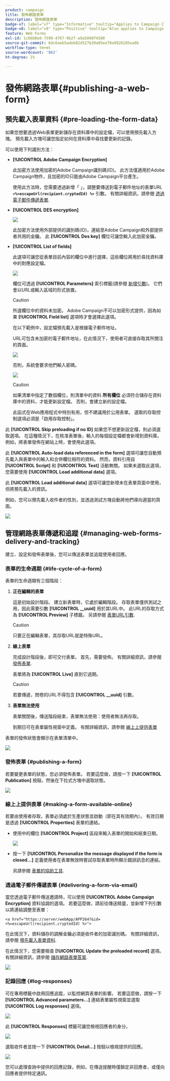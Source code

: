 ```yaml
---
product: campaign
title: 發佈網路表單
description: 發佈網路表單
badge-v7: label="v7" type="Informative" tooltip="Applies to Campaign Classic v7"
badge-v8: label="v8" type="Positive" tooltip="Also applies to Campaign v8"
feature: Web Forms
exl-id: 1c66b8e8-7590-4767-9b2f-a9a509df4508
source-git-commit: 6dc6aeb5adeb82d527b39a05ee70a9926205ea0b
workflow-type: tm+mt
source-wordcount: '963'
ht-degree: 1%

---
```


# 發佈網路表單{#publishing-a-web-form}



## 預先載入表單資料 {#pre-loading-the-form-data}

如果您想要透過Web表單更新儲存在資料庫中的設定檔，可以使用預先載入方塊。 預先載入方塊可讓您指定如何在資料庫中尋找要更新的記錄。

可以使用下列識別方法：

* **[!UICONTROL Adobe Campaign Encryption]**

   此加密方法使用加密的Adobe Campaign識別碼(ID)。 此方法僅適用於Adobe Campaign物件，且加密的ID只能由Adobe Campaign平台產生。

   使用此方法時，您需要透過新增「 」，調整要傳送到電子郵件地址的表單URL **`<%=escapeUrl(recipient.cryptedId) %>`** 引數。 有關詳細資訊，請參閱 [透過電子郵件傳遞表單](#delivering-a-form-via-email).

* **[!UICONTROL DES encryption]**

   ![](assets/s_ncs_admin_survey_preload_methods_001.png)

   此加密方法使用外部提供的識別碼(ID)，連結至Adobe Campaign和外部提供者共用的金鑰。 此 **[!UICONTROL Des key]** 欄位可讓您輸入此加密金鑰。

* **[!UICONTROL List of fields]**

   此選項可讓您從表單目前內容的欄位中進行選擇，這些欄位將用於尋找資料庫中的對應設定檔。

   ![](assets/s_ncs_admin_survey_preload_methods_002.png)

   欄位可透過 **[!UICONTROL Parameters]** 索引標籤(請參閱 [新增引數](defining-web-forms-properties.md#adding-parameters))。 它們會以URL或輸入區域的形式放置。

   >[!CAUTION]
   >
   >所選欄位中的資料未加密。 Adobe Campaign不可以加密形式提供，因為如果 **[!UICONTROL Field list]** 選項時才會選擇此選項。

   在以下範例中，設定檔預先載入是根據電子郵件地址。

   URL可包含未加密的電子郵件地址，在此情況下，使用者可直接存取其所關注的頁面。

   ![](assets/s_ncs_admin_survey_preload_methods_003.png)

   否則，系統會要求他們輸入密碼。

   ![](assets/s_ncs_admin_survey_preload_methods_004.png)

   >[!CAUTION]
   >
   >如果清單中指定了數個欄位，則清單中的資料 **所有欄位** 必須符合儲存在資料庫中的資料，才能更新設定檔。 否則，會建立新的設定檔。
   > 
   >此函式在Web應用程式中特別有用，但不建議用於公用表單。 選取的存取控制選項必須是「啟用存取控制」。

此 **[!UICONTROL Skip preloading if no ID]** 如果您不想更新設定檔，則必須選取選項。 在這種情況下，在核准表單後，輸入的每個設定檔都會新增到資料庫。 例如，將表單發佈在網站上時，會使用此選項。

此 **[!UICONTROL Auto-load data referenced in the form]** 選項可讓您自動預先載入與表單中的輸入和合併欄位相符的資料。 然而，資料引用自 **[!UICONTROL Script]** 和 **[!UICONTROL Test]** 活動無關。 如果未選取此選項，您需要使用 **[!UICONTROL Load additional data]** 選項。

此 **[!UICONTROL Load additional data]** 選項可讓您新增未在表單頁面中使用，但將預先載入的資訊。

例如，您可以預先載入收件者的性別，並透過測試方塊自動將他們導向適當的頁面。

![](assets/s_ncs_admin_survey_preload_ex.png)

## 管理網路表單傳遞和追蹤 {#managing-web-forms-delivery-and-tracking}

建立、設定和發佈表單後，您可以傳送表單並追蹤使用者回應。

### 表單的生命週期 {#life-cycle-of-a-form}

表單的生命週期有三個階段：

1. **正在編輯的表單**

   這是初始設計階段。 建立新表單時，它處於編輯階段。 存取表單僅供測試之用，因此需要引數 **[!UICONTROL __uuid]** 用於其URL中。 此URL的存取方式為 **[!UICONTROL Preview]** 子標籤。 另請參閱 [表單URL引數](defining-web-forms-properties.md#form-url-parameters).

   >[!CAUTION]
   >
   >只要正在編輯表單，其存取URL就是特殊URL。

1. **線上表單**

   完成設計階段後，即可交付表單。 首先，需要發佈。 有關詳細資訊，請參閱 [發佈表單](#publishing-a-form).

   表單將為 **[!UICONTROL Live]** 直到它過期。

   >[!CAUTION]
   >
   >若要傳遞，問卷的URL不得包含 **[!UICONTROL __uuid]** 引數。

1. **表單無法使用**

   表單關閉後，傳送階段結束，表單無法使用：使用者無法再存取。

   到期日可在表單屬性視窗中定義。 有關詳細資訊，請參閱 [線上上提供表單](#making-a-form-available-online)

表單的發佈狀態會顯示在表單清單中。

![](assets/s_ncs_admin_survey_status.png)

### 發佈表單 {#publishing-a-form}

若要變更表單的狀態，您必須發佈表單。 若要這麼做，請按一下 **[!UICONTROL Publication]** 按鈕，然後在下拉式方塊中選取狀態。

![](assets/webapp_publish_webform.png)

### 線上上提供表單 {#making-a-form-available-online}

若要由使用者存取，表單必須處於生產狀態並啟動（即在其有效期內）。 有效日期是透過 **[!UICONTROL Properties]** 表單的連結。

* 使用中的欄位 **[!UICONTROL Project]** 區段來輸入表單的開始和結束日期。

   ![](assets/webapp_availability_date.png)

* 按一下 **[!UICONTROL Personalize the message displayed if the form is closed...]** 定義使用者在表單無效時嘗試存取表單時所顯示錯誤訊息的連結。

   另請參閱 [表單的協助工具](defining-web-forms-properties.md#accessibility-of-the-form).

### 透過電子郵件傳遞表單 {#delivering-a-form-via-email}

當您透過電子郵件傳送邀請時，可以使用 **[!UICONTROL Adobe Campaign Encryption]** 資料協調的選項。 若要這麼做，請前往傳送精靈，並新增下列引數以將連結調整至表單：

```
<a href="https://server/webApp/APP264?&id=<%=escapeUrl(recipient.cryptedId) %>">
```

在此情況下，資料儲存的調解金鑰必須是收件者的加密識別碼。 有關詳細資訊，請參閱 [預先載入表單資料](#pre-loading-the-form-data).

在此情況下，您需要檢查 **[!UICONTROL Update the preloaded record]** 選項。 有關詳細資訊，請參閱 [儲存網路表單答案](web-forms-answers.md#saving-web-forms-answers).

![](assets/s_ncs_admin_survey_save_box_option.png)

### 記錄回應 {#log-responses}

可在專用標籤中啟用回應追蹤，以監控網頁表單的影響。 若要這麼做，請按一下 **[!UICONTROL Advanced parameters...]** 連結表單屬性視窗並選取 **[!UICONTROL Log responses]** 選項。

![](assets/s_ncs_admin_survey_trace.png)

此 **[!UICONTROL Responses]** 標籤可讓您檢視回應者的身分。

![](assets/s_ncs_admin_survey_trace_tab.png)

選取收件者並按一下 **[!UICONTROL Detail...]** 按鈕以檢視提供的回應。

![](assets/s_ncs_admin_survey_trace_edit.png)

您可以處理查詢中提供的回應記錄，例如，在傳送提醒時僅鎖定非回應者，或僅向回應者提供特定通訊。
